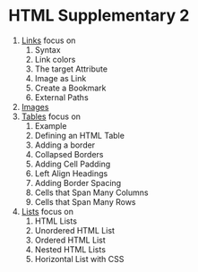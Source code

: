 # HTML Supplementary 2

1. [Links](https://www.w3schools.com/html/html_links.asp)
   focus on
   1. Syntax
   2. Link colors
   3. The target Attribute
   4. Image as Link
   5. Create a Bookmark
   6. External Paths
2. [Images](https://www.w3schools.com/html/html_images.asp)
3. [Tables](https://www.w3schools.com/html/html_tables.asp)
   focus on
   1. Example
   2. Defining an HTML Table
   3. Adding a border
   4. Collapsed Borders
   5. Adding Cell Padding
   6. Left Align Headings
   7. Adding Border Spacing
   8. Cells that Span Many Columns
   9. Cells that Span Many Rows
4. [Lists](https://www.w3schools.com/html/html_lists.asp)
   focus on
   1. HTML Lists
   2. Unordered HTML List
   3. Ordered HTML List
   4. Nested HTML Lists
   5. Horizontal List with CSS
